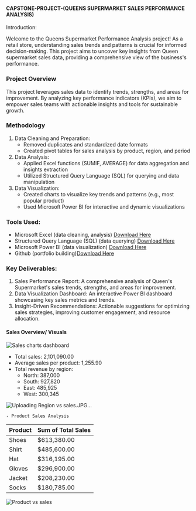 #### CAPSTONE-PROJECT-(QUEENS SUPERMARKET SALES PERFORMANCE ANALYSIS)


Introduction:

Welcome to the Queens Supermarket Performance Analysis project! As a retail store, understanding sales trends and patterns is crucial for informed decision-making. This project aims to uncover key insights from Queen supermarket sales data, providing a comprehensive view of the business's performance.

### Project Overview
This project leverages sales data to identify trends, strengths, and areas for improvement. By analyzing key performance indicators (KPIs), we aim to empower sales teams with actionable insights and tools for sustainable growth.


### Methodology

1. Data Cleaning and Preparation:
    - Removed duplicates and standardized date formats
    - Created pivot tables for sales analysis by product, region, and period
2. Data Analysis:
    - Applied Excel functions (SUMIF, AVERAGE) for data aggregation and insights extraction
    - Utilized Structured Query Language (SQL) for querying and data manipulation
3. Data Visualization:
    - Created charts to visualize key trends and patterns (e.g., most popular product)
    - Used Microsoft Power BI for interactive and dynamic visualizations

### Tools Used:

- Microsoft Excel (data cleaning, analysis) [Download Here](https://www.microsoft.com)
- Structured Query Language (SQL) (data querying) [Download Here](https://learn.microsoft.com/en-us/sql/ssms/download-sql-server-management-studio-ssms?view=sql-server-ver16&redirectedfrom=MSDN)
- Microsoft Power BI (data visualization) [Download Here](https://www.bing.com/search?pglt=43&q=powerbi.microsoft.com+download&cvid=0fae1f6dca6b4926aa1707cb15244dd6&gs_lcrp=EgRlZGdlKgYIAxAAGEAyBggAEEUYOTIGCAEQABhAMgYIAhAAGEAyBggDEAAYQDIGCAQQABhAMgYIBRAAGEAyBggGEAAYQDIGCAcQABhAMgYICBAAGEDSAQkxNDMzOGowajGoAgCwAgA&FORM=ANNTA1&DAF0=1&PC=U531)
- Github (portfolio building)[Download Here](https://github.com/apps/desktop)

### Key Deliverables:

1. Sales Performance Report: A comprehensive analysis of Queen's Supermarket's sales trends, strengths, and areas for improvement.
2. Data Visualization Dashboard: An interactive Power BI dashboard showcasing key sales metrics and trends.
3. Insight-Driven Recommendations: Actionable suggestions for optimizing sales strategies, improving customer engagement, and resource allocation.

   



#### Sales Overview/ Visuals

![Sales charts dashboard](https://github.com/user-attachments/assets/0241f1b8-64ca-4779-931a-190129ba2b9c)


- Total sales: 2,101,090.00
- Average sales per product: 1,255.90
- Total revenue by region:
    - North: 387,000 
    - South: 927,820 
    - East: 485,925
    - West: 300,345
 
![Uploading Region vs sales.JPG…]()

 
    - Product Sales Analysis

| Product | Sum of Total Sales |
| --- | --- |
| Shoes | $613,380.00 |
| Shirt | $485,600.00 |
| Hat | $316,195.00 |
| Gloves | $296,900.00 |
| Jacket | $208,230.00 |
| Socks | $180,785.00 |

![Product vs sales](https://github.com/user-attachments/assets/f5325c5d-e70c-464c-894f-8337cfe7f3a2)
